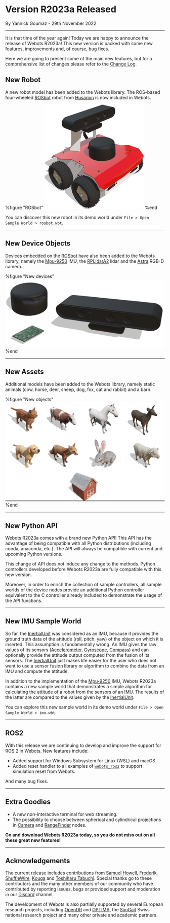 # Version R2023a Released

<p id="publish-data">By Yannick Goumaz - 29th November 2022</p>

---

It is that time of the year again!
Today we are happy to announce the release of Webots R2023a!
This new version is packed with some new features, improvements and, of course, bug fixes.

Here we are going to present some of the main new features, but for a comprehensive list of changes please refer to the [Change Log](../reference/changelog-r2023.md).

## New Robot

A new robot model has been added to the Webots library. 
The ROS-based four-wheeled [ROSbot](../guide/rosbot.md) robot from [Husarion](https://husarion.com/) is now included in Webots.

%figure "ROSbot"
![Added Robots](images/rosbot.thumbnail.png)
%end

You can discover this new robot in its demo world under `File > Open Sample World > rosbot.wbt`.

---

## New Device Objects

Devices embedded on the [ROSbot](../guide/rosbot.md) have also been added to the Webots library, namely the [Mpu-9250](../guide/imu-sensors.md#mpu-9250) IMU, the [RPLidarA2](../guide/lidar-sensors.md#slamtec-rplidar-a2) lidar and the [Astra](../guide/range-finder-sensors.md#orbbec-astra) RGB-D camera.

%figure "New devices"
![Added Devices](images/devices_r2023a.thumbnail.png)
%end

---

## New Assets

Additional models have been added to the Webots library, namely static animals (cow, horse, deer, sheep, dog, fox, cat and rabbit) and a barn.

%figure "New objects"
![Added Assets](images/assets_r2023a.thumbnail.png)
%end

---

## New Python API

Webots R2023a comes with a brand new Python API!
This API has the advantage of being compatible with all Python distributions (including conda, anaconda, etc.). 
The API will always be compatible with current and upcoming Python versions.

This change of API does not induce any change to the methods. 
Python controllers developed before Webots R2023a are fully compatible with this new version.

Moreover, in order to enrich the collection of sample controllers, all sample worlds of the device nodes provide an additional Python controller equivalent to the C controller already included to demonstrate the usage of the API functions.

---

## New IMU Sample World

So far, the [InertialUnit](../reference/inertialunit.md) was considered as an IMU, because it provides the ground truth data of the attitude (roll, pitch, yaw) of the object on which it is inserted. 
This assumption is fundamentally wrong.
An IMU gives the raw values of its sensors ([Accelerometer](../reference/accelerometer.md), [Gyroscope](../reference/gyro.md), [Compass](../reference/compass.md)) and can optionally provide the attitude output computed from the fusion of its sensors. 
The [InertialUnit](../reference/inertialunit.md) just makes life easier for the user who does not want to use a sensor fusion library or algorithm to combine the data from an IMU and compute the attitude.

In addition to the implementation of the [Mpu-9250](../guide/imu-sensors.md#mpu-9250) IMU, Webots R2023a contains a new sample world that demonstrates a simple algorithm for calculating the attitude of a robot from the sensors of an IMU.
The results of the latter are compared to the values given by the [InertialUnit](../reference/inertialunit.md).

You can explore this new sample world in its demo world under `File > Open Sample World > imu.wbt`.

---

## ROS2

With this release we are continuing to develop and improve the support for ROS 2 in Webots.
New features include:

- Added support for Windows Subsystem for Linux (WSL) and macOS.
- Added reset handler to all examples of [`webots_ros2`](https://github.com/cyberbotics/webots_ros2) to support simulation reset from Webots.

And many bug fixes.

---

## Extra Goodies

- A new non-interactive terminal for web streaming.
- The possibility to choose between spherical and cylindrical projections in [Camera](../reference/camera.md) and [RangeFinder](../reference/rangefinder.md) nodes.

**Go and [download Webots R2023a](https://cyberbotics.com/#download) today, so you do not miss out on all these great new features!**

---

## Acknowledgements

The current release includes contributions from [Samuel Howell](https://github.com/RugnirViking), [Frederik](https://github.com/TheMangalex), [ShuffleWire](https://github.com/ShuffleWire), [Kouga](https://github.com/tsubota-kouga) and [Toshiharu Tabuchi](https://github.com/toshiharutf).
Special thanks go to these contributors and the many other members of our community who have contributed by reporting issues, bugs or provided support and moderation in our [Discord](https://discord.com/invite/nTWbN9m) channel.

The development of Webots is also partially supported by several European research projects, including [OpenDR](https://opendr.eu) and [OPTIMA](https://optima-hpc.eu), the [SimGait](https://simgait.org) Swiss national research project and many other private and academic partners.
